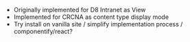 - Originally implemented for D8 Intranet as View
- Implemented for CRCNA as content type display mode
- Try install on vanilla site / simplify implementation process / componentify/react?
